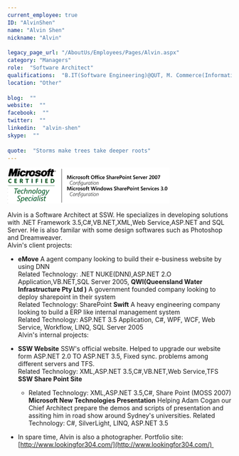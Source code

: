 ```yaml
---
current_employee: true
ID: "AlvinShen"
name: "Alvin Shen"
nickname: "Alvin"

legacy_page_url: "/AboutUs/Employees/Pages/Alvin.aspx"
category: "Managers"
role:  "Software Architect"
qualifications:  "B.IT(Software Engineering)@QUT, M. Commerce(Information System)@UNSW, CSPO, MCPD, MCTS"
location: "Other"

blog:  ""
website:  ""
facebook:  ""
twitter:  ""
linkedin:  "alvin-shen"
skype:  ""

quote:  "Storms make trees take deeper roots"
---
```


![](./Images/Bio/AlvinShenMCTS.gif) 

Alvin is a Software Architect at SSW. He specializes in developing solutions with .NET Framework 3.5,C#,VB.NET,XML,Web Service,ASP.NET and SQL Server. He is also familar with some design softwares such as Photoshop and Dreamweaver.   
Alvin's client projects: 

*   **eMove** A agent company looking to build their e-business website by using DNN  
Related Technology: .NET NUKE(DNN),ASP.NET 2.O Application,VB.NET,SQL Server 2005, 
    **QWI(Queensland Water Infrastructure Pty Ltd )** A government founded company looking to deploy sharepoint in their system  
Related Technology: SharePoint 
    **Swift** A heavy engineering company looking to build a ERP like internal management system  
Related Technology: ASP.NET 3.5 Application, C#, WPF, WCF, Web Service, Workflow, LINQ, SQL Server 2005   
Alvin's internal projects: 

*   **SSW Website** SSW's official website. Helped to upgrade our website form ASP.NET 2.0 TO ASP.NET 3.5, Fixed sync. problems among different servers and TFS.  
Related Technology: XML,ASP.NET 3.5,C#,VB.NET,Web Service,TFS 
    **SSW Share Point Site** 

    *   Related Technology: XML,ASP.NET 3.5,C#, Share Point (MOSS 2007)
    **Microsoft New Technologies Presentation** Helping Adam Cogan our Chief Architect prepare the demos and scripts of presentation and assiting him in road show around Sydney's universities. Related Technology: C#, SilverLight, LINQ, ASP.NET 3.5 
*   In spare time, Alvin is also a photographer. Portfolio site: [http://www.lookingfor304.com/](http://www.lookingfor304.com/) 